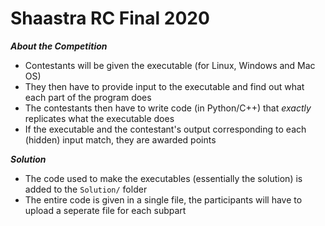 # Shaastra RC Final 2020

***About the Competition***
+ Contestants will be given the executable (for Linux, Windows and Mac OS)
+ They then have to provide input to the executable and find out what each part of the program does
+ The contestants then have to write code (in Python/C++) that *exactly* replicates what the executable does
+ If the executable and the contestant's output corresponding to each (hidden) input match, they are awarded points

***Solution***
+ The code used to make the executables (essentially the solution) is added to the ```Solution/``` folder
+ The entire code is given in a single file, the participants will have to upload a seperate file for each subpart
